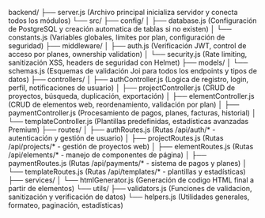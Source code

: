backend/
├── server.js (Archivo principal inicializa servidor y conecta todos los módulos)
└── src/
    ├── config/
    │   ├── database.js (Configuración de PostgreSQL y creación automatica de tablas si no existen)
    │   └── constants.js (Variables globales, límites por plan, configuración de seguridad)
    ├── middleware/
    │   ├── auth.js (Verificación JWT, control de acceso por planes, ownership validation)
    │   └── security.js (Rate limiting, sanitización XSS, headers de seguridad con Helmet)
    ├── models/
    │   └── schemas.js (Esquemas de validación Joi para todos los endpoints y tipos de datos)
    ├── controllers/
    │   ├── authController.js (Logica de registro, login, perfil, notificaciones de usuario)
    │   ├── projectController.js (CRUD de proyectos, búsqueda, duplicación, exportación)
    │   ├── elementController.js (CRUD de elementos web, reordenamiento, validación por plan)
    │   ├── paymentController.js (Procesamiento de pagos, planes, facturas, historial)
    │   └── templateController.js (Plantillas predefinidas, estadísticas avanzadas Premium)
    ├── routes/
    │   ├── authRoutes.js (Rutas /api/auth/* - autenticación y gestión de usuario)
    │   ├── projectRoutes.js (Rutas /api/projects/* - gestión de proyectos web)
    │   ├── elementRoutes.js (Rutas /api/elements/* - manejo de componentes de página)
    │   ├── paymentRoutes.js (Rutas /api/payments/* - sistema de pagos y planes)
    │   └── templateRoutes.js (Rutas /api/templates/* - plantillas y estadísticas)
    ├── services/
    │   └── htmlGenerator.js (Generación de codigo HTML final a partir de elementos)
    └── utils/
        ├── validators.js (Funciones de validacion, sanitización y verificación de datos)
        └── helpers.js (Utilidades generales, formateo, paginación, estadísticas)
